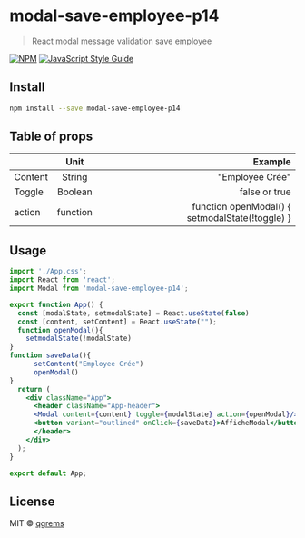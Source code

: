 # modal-save-employee-p14

> React modal message validation save employee

[![NPM](https://img.shields.io/npm/v/modal-save-employee-p14.svg)](https://www.npmjs.com/package/modal-save-employee-p14) [![JavaScript Style Guide](https://img.shields.io/badge/code_style-standard-brightgreen.svg)](https://standardjs.com)

## Install

```bash
npm install --save modal-save-employee-p14
```
## Table of props
|   | Unit          | Example |
| :--------------- |:---------------:| -----:|
| Content |   String        |  "Employee Crée" |
| Toggle | Boolean             |   false or true |
| action  | function          |     function openModal() { setmodalState(!toggle) } |
## Usage

```jsx
import './App.css';
import React from 'react';
import Modal from 'modal-save-employee-p14';

export function App() {
  const [modalState, setmodalState] = React.useState(false)
  const [content, setContent] = React.useState("");
  function openModal(){
    setmodalState(!modalState)
}
function saveData(){
      setContent("Employee Crée")
      openModal()
}
  return (
    <div className="App">
      <header className="App-header">
      <Modal content={content} toggle={modalState} action={openModal}/>
      <button variant="outlined" onClick={saveData}>AfficheModal</button>
      </header>
    </div>
  );
}

export default App; 

```

## License

MIT © [qgrems](https://github.com/qgrems)
